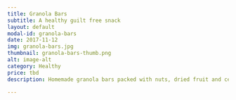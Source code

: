 ```yaml
---
title: Granola Bars
subtitle: A healthy guilt free snack 
layout: default
modal-id: granola-bars
date: 2017-11-12
img: granola-bars.jpg
thumbnail: granola-bars-thumb.png
alt: image-alt
category: Healthy
price: tbd
description: Homemade granola bars packed with nuts, dried fruit and cereal.  Sweetened only with natural sweeteners and no refined sugar. 

---
```

